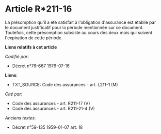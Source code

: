 # Article R*211-16

La présomption qu'il a été satisfait à l'obligation d'assurance est établie par le document justificatif pour la période
mentionnée sur ce document. Toutefois, cette présomption subsiste au cours des deux mois qui suivent l'expiration de cette
période.

**Liens relatifs à cet article**

_Codifié par_:

  - Décret n°76-667 1976-07-16

**Liens**:

  - TXT_SOURCE: Code des assurances - art. L211-1 (M)

_Cité par_:

  - Code des assurances - art. R211-17 (V)
  - Code des assurances - art. R211-21-4 (V)

_Anciens textes_:

  - Décret n°59-135 1959-01-07 art. 18
